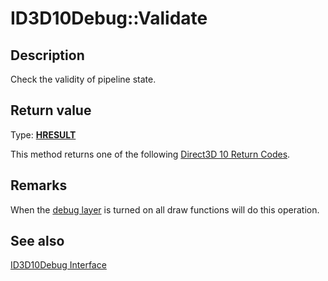 # ID3D10Debug::Validate

## Description

Check the validity of pipeline state.

## Return value

Type: **[HRESULT](https://learn.microsoft.com/windows/win32/com/structure-of-com-error-codes)**

This method returns one of the following [Direct3D 10 Return Codes](https://learn.microsoft.com/windows/desktop/direct3d10/d3d10-graphics-reference-returnvalues).

## Remarks

When the [debug layer](https://learn.microsoft.com/windows/desktop/direct3d10/d3d10-graphics-programming-guide-api-features-layers) is turned on all draw functions will do this operation.

## See also

[ID3D10Debug Interface](https://learn.microsoft.com/windows/desktop/api/d3d10sdklayers/nn-d3d10sdklayers-id3d10debug)